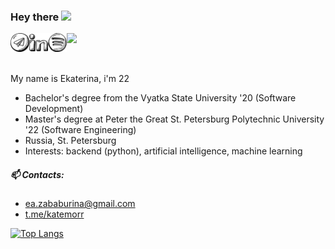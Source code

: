 ### Hey there <img src="https://media.giphy.com/media/hvRJCLFzcasrR4ia7z/giphy.gif" width="25px">
<a href="https://t.me/katemorr">
  <img align="left" alt="Ekaterina Zababurina | Telegram" width="30px" src="https://raw.githubusercontent.com/zkatemor/zkatemor/main/assets/telegram.svg" />
</a>
<a href="https://www.linkedin.com/in/ekaterina-zababurina/">
  <img align="left" alt="Ekaterina Zababurina | LinkedIn" width="30px" src="https://raw.githubusercontent.com/zkatemor/zkatemor/main/assets/linkedin.svg" />
</a>
<a href="https://open.spotify.com/user/63mcvtnwn6h8ablhqadnhbhbm">
  <img align="left" alt="Ekaterina Zababurina | Spotify" width="30px" src="https://raw.githubusercontent.com/zkatemor/zkatemor/main/assets/spotify.svg" />
</a>

![](https://visitor-badge.glitch.me/badge?page_id=zkatemor.zkatemor)

<br />

My name is Ekaterina, i'm 22
- Bachelor's degree from the Vyatka State University '20 (Software Development)
- Master's degree at Peter the Great St. Petersburg Polytechnic University '22 (Software Engineering)
- Russia, St. Petersburg
- Interests: backend (python), artificial intelligence, machine learning

##### 📫 Contacts:
- ea.zababurina@gmail.com 
- [t.me/katemorr](http://t.me/katemorr)

[![Top Langs](https://github-readme-stats.vercel.app/api/top-langs/?username=zkatemor&hide=c%23)](https://github.com/anuraghazra/github-readme-stats)
